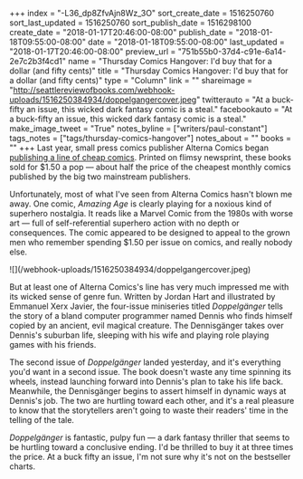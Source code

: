 +++
index = "-L36_dp8ZfvAjn8Wz_3O"
sort_create_date = 1516250760
sort_last_updated = 1516250760
sort_publish_date = 1516298100
create_date = "2018-01-17T20:46:00-08:00"
publish_date = "2018-01-18T09:55:00-08:00"
date = "2018-01-18T09:55:00-08:00"
last_updated = "2018-01-17T20:46:00-08:00"
preview_url = "751b55b0-37d4-c91e-6a14-2e7c2b3f4cd1"
name = "Thursday Comics Hangover: I'd buy that for a dollar (and fifty cents)"
title = "Thursday Comics Hangover: I'd buy that for a dollar (and fifty cents)"
type = "Column"
link = ""
shareimage = "http://seattlereviewofbooks.com/webhook-uploads/1516250384934/doppelgangercover.jpeg"
twitterauto = "At a buck-fifty an issue, this wicked dark fantasy comic is a steal."
facebookauto = "At a buck-fifty an issue, this wicked dark fantasy comic is a steal."
make_image_tweet = "True"
notes_byline = ["writers/paul-constant"]
tags_notes = ["tags/thursday-comics-hangover"]
notes_about = ""
books = ""
+++
Last year, small press comics publisher Alterna Comics began [publishing a line of cheap comics](https://www.bleedingcool.com/2017/01/03/alterna-make-comics-affordable-2017-newsprint-2-prices/). Printed on flimsy newsprint, these books sold for $1.50 a pop — about half the price of the cheapest monthly comics published by the big two mainstream publishers.

Unfortunately, most of what I've seen from Alterna Comics hasn't blown me away. One comic, *Amazing Age* is clearly playing for a noxious kind of superhero nostalgia. It reads like a Marvel Comic from the 1980s  with worse art — full of self-referential superhero action with no depth or consequences. The comic appeared to be designed to appeal to the grown men who remember spending $1.50 per issue on comics, and really nobody else.

<p class="image-left">![](/webhook-uploads/1516250384934/doppelgangercover.jpeg)</p>

But at least one of Alterna Comics's line has very much impressed me with its wicked sense of genre fun. Written by Jordan Hart and illustrated by Emmanuel Xerx Javier, the four-issue miniseries titled *Doppelgänger* tells the story of a bland computer programmer named Dennis who finds himself copied by an ancient, evil magical creature. The Dennisgänger takes over Dennis's suburban life, sleeping with his wife and playing role playing games with his friends.

The second issue of *Doppelgänger* landed yesterday, and it's everything you'd want in a second issue. The book doesn't waste any time spinning its wheels, instead launching forward into Dennis's plan to take his life back. Meanwhile, the Dennisgänger begins to assert himself in dynamic ways at Dennis's job. The two are hurtling toward each other, and it's a real pleasure to know that the storytellers aren't going to waste their readers' time in the telling of the tale.

*Doppelgänger* is fantastic, pulpy fun — a dark fantasy thriller that seems to be hurtling toward a conclusive ending. I'd be thrilled to buy it at three times the price. At a buck fifty an issue, I'm not sure why it's not on the bestseller charts.